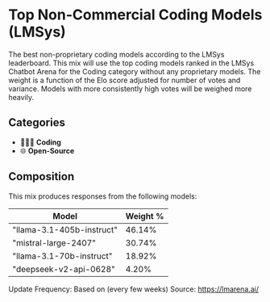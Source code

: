# Top Non-Commercial Coding Models (LMSys)

The best non-proprietary coding models according to the LMSys leaderboard. This mix will use the top coding models ranked in the LMSys Chatbot Arena for the Coding category without any proprietary models. The weight is a function of the Elo score adjusted for number of votes and variance. Models with more consistently high votes will be weighed more heavily.

## Categories

- 👩🏽‍💻 **Coding**
- 🌐 **Open-Source**

## Composition

This mix produces responses from the following models:

| Model                     | Weight % |
| ------------------------- | -------- |
| "llama-3.1-405b-instruct" | 46.14%   |
| "mistral-large-2407"      | 30.74%   |
| "llama-3.1-70b-instruct"  | 18.92%   |
| "deepseek-v2-api-0628"    | 4.20%    |

Update Frequency: Based on (every few weeks)
Source: https://lmarena.ai/
